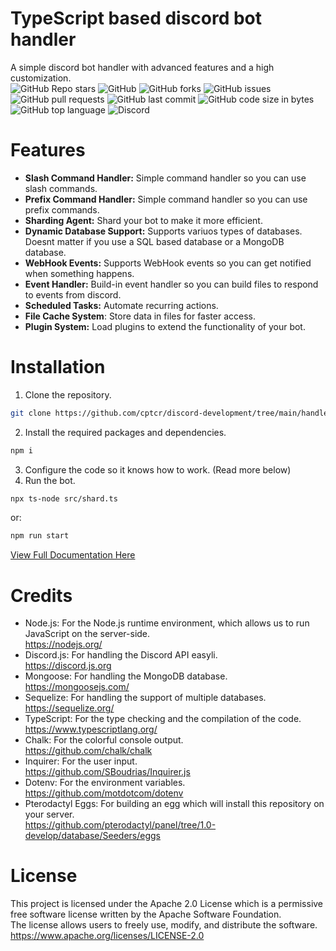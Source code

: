 # TypeScript based discord bot handler
A simple discord bot handler with advanced features and a high customization. <br>
![GitHub Repo stars](https://img.shields.io/github/stars/cptcr/discord-development?style=flat-square) ![GitHub](https://img.shields.io/github/license/cptcr/discord-development?style=flat-square) ![GitHub forks](https://img.shields.io/github/forks/cptcr/discord-development?style=flat-square) ![GitHub issues](https://img.shields.io/github/issues/cptcr/discord-development?style=flat-square) ![GitHub pull requests](https://img.shields.io/github/issues-pr/cptcr/discord-development?style=flat-square) ![GitHub last commit](https://img.shields.io/github/last-commit/cptcr/discord-development?style=flat-square) ![GitHub code size in bytes](https://img.shields.io/github/languages/code-size/cptcr/discord-development?style=flat-square) ![GitHub top language](https://img.shields.io/github/languages/top/cptcr/discord-development?style=flat-square) ![Discord](https://img.shields.io/discord/1121353922355929129?style=flat-square)
# Features 
- **Slash Command Handler:** Simple command handler so you can use slash commands.
- **Prefix Command Handler:** Simple command handler so you can use prefix commands.
- **Sharding Agent:** Shard your bot to make it more efficient.
- **Dynamic Database Support:** Supports variuos types of databases. Doesnt matter if you use a SQL based database or a MongoDB database.
- **WebHook Events:** Supports WebHook events so you can get notified when something happens.
- **Event Handler:** Build-in event handler so you can build files to respond to events from discord.
- **Scheduled Tasks:** Automate recurring actions.
- **File Cache System**: Store data in files for faster access.
- **Plugin System:** Load plugins to extend the functionality of your bot.

# Installation
1. Clone the repository.
```bash
git clone https://github.com/cptcr/discord-development/tree/main/handler.git
```

2. Install the required packages and dependencies.
```bash
npm i
```

3. Configure the code so it knows how to work. (Read more below)
4. Run the bot.
```bash
npx ts-node src/shard.ts
```
or:
```bash
npm run start
```

[View Full Documentation Here](https://cptcr.cc/discord-development/docs/handler/)

# Credits
- Node.js: 
For the Node.js runtime environment, which allows us to run JavaScript on the server-side. <br>
https://nodejs.org/
- Discord.js: 
For handling the Discord API easyli. <br>
https://discord.js.org
- Mongoose: 
For handling the MongoDB database. <br>
https://mongoosejs.com/
- Sequelize: 
For handling the support of multiple databases. <br>
https://sequelize.org/
- TypeScript:
For the type checking and the compilation of the code. <br>
https://www.typescriptlang.org/
- Chalk:
For the colorful console output. <br>
https://github.com/chalk/chalk
- Inquirer:
For the user input. <br>
https://github.com/SBoudrias/Inquirer.js
- Dotenv:
For the environment variables. <br>
https://github.com/motdotcom/dotenv
- Pterodactyl Eggs:
For building an egg which will install this repository on your server. <br>
https://github.com/pterodactyl/panel/tree/1.0-develop/database/Seeders/eggs 

# License
This project is licensed under the Apache 2.0 License which is a permissive free software license written by the Apache Software Foundation. <br>
The license allows users to freely use, modify, and distribute the software. <br>
https://www.apache.org/licenses/LICENSE-2.0
